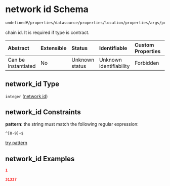 # network id Schema

```txt
undefined#/properties/datasource/properties/location/properties/args/properties/network_id
```

chain id. It is required if type is contract.

| Abstract            | Extensible | Status         | Identifiable            | Custom Properties | Additional Properties | Access Restrictions | Defined In                                                                         |
| :------------------ | :--------- | :------------- | :---------------------- | :---------------- | :-------------------- | :------------------ | :--------------------------------------------------------------------------------- |
| Can be instantiated | No         | Unknown status | Unknown identifiability | Forbidden         | Allowed               | none                | [snapshot\_indexer.json\*](../../out/snapshot_indexer.json "open original schema") |

## network\_id Type

`integer` ([network id](snapshot_indexer-properties-datasource-properties-location-of-the-datasource-properties-args-properties-network-id.md))

## network\_id Constraints

**pattern**: the string must match the following regular expression:&#x20;

```regexp
^[0-9]+$
```

[try pattern](https://regexr.com/?expression=%5E%5B0-9%5D%2B%24 "try regular expression with regexr.com")

## network\_id Examples

```json
1
```

```json
31337
```
